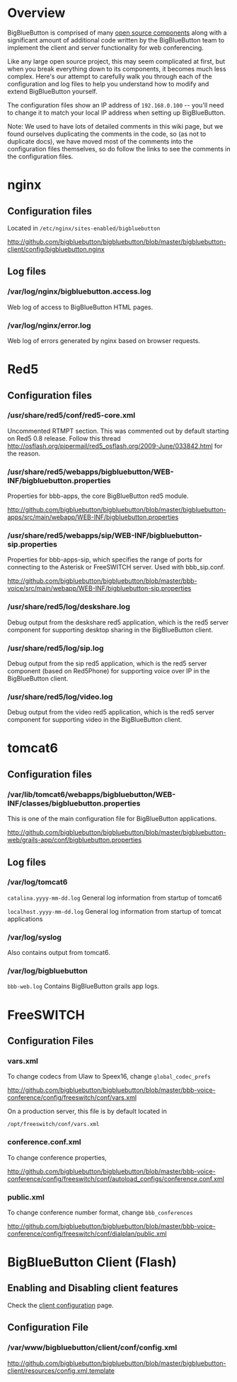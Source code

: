 

# Overview #

BigBlueButton is comprised of many [open source components](http://www.bigbluebutton.org/components) along with a significant amount of additional code written by the BigBlueButton team to implement the client and server functionality for web conferencing.

Like any large open source project, this may seem complicated at first, but when you break everything down to its components, it becomes much less complex.  Here's our attempt to carefully walk you through each of the configuration and log files to help you understand how to modify and extend BigBlueButton yourself.

The configuration files show an IP address of `192.168.0.100` -- you'll need to change it to match your local IP address when setting up BigBlueButton.

Note: We used to have lots of detailed comments in this wiki page, but we found ourselves duplicating the comments in the code, so (as not to duplicate docs), we have moved most of the comments into the configuration files themselves, so do follow the links to see the comments in the configuration files.

# nginx #

## Configuration files ##

Located in `/etc/nginx/sites-enabled/bigbluebutton`

http://github.com/bigbluebutton/bigbluebutton/blob/master/bigbluebutton-client/config/bigbluebutton.nginx

## Log files ##

### /var/log/nginx/bigbluebutton.access.log ###
Web log of access to BigBlueButton HTML pages.

### /var/log/nginx/error.log ###
Web log of errors generated by nginx based on browser requests.


# Red5 #

## Configuration files ##

### /usr/share/red5/conf/red5-core.xml ###
Uncommented RTMPT section. This was commented out by default starting on Red5 0.8 release.
Follow this thread http://osflash.org/pipermail/red5_osflash.org/2009-June/033842.html for the reason.

### /usr/share/red5/webapps/bigbluebutton/WEB-INF/bigbluebutton.properties ###
Properties for bbb-apps, the core BigBlueButton red5 module.

http://github.com/bigbluebutton/bigbluebutton/blob/master/bigbluebutton-apps/src/main/webapp/WEB-INF/bigbluebutton.properties

### /usr/share/red5/webapps/sip/WEB-INF/bigbluebutton-sip.properties ###
Properties for bbb-apps-sip, which specifies the range of ports for connecting to the Asterisk or FreeSWITCH server.  Used with bbb\_sip.conf.

http://github.com/bigbluebutton/bigbluebutton/blob/master/bbb-voice/src/main/webapp/WEB-INF/bigbluebutton-sip.properties

### /usr/share/red5/log/deskshare.log ###
Debug output from the deskshare red5 application, which is the red5 server component  for supporting desktop sharing in the BigBlueButton client.

### /usr/share/red5/log/sip.log ###
Debug output from the sip red5 application, which is the red5 server component (based on Red5Phone) for supporting voice over IP in the BigBlueButton client.

### /usr/share/red5/log/video.log ###
Debug output from the video red5 application, which is the red5 server component for supporting video in the BigBlueButton client.



# tomcat6 #

## Configuration files ##

### /var/lib/tomcat6/webapps/bigbluebutton/WEB-INF/classes/bigbluebutton.properties ###
This is one of the main configuration file for BigBlueButton applications.

http://github.com/bigbluebutton/bigbluebutton/blob/master/bigbluebutton-web/grails-app/conf/bigbluebutton.properties

## Log files ##
### /var/log/tomcat6 ###
`catalina.yyyy-mm-dd.log`
General log information from startup of tomcat6

`localhost.yyyy-mm-dd.log`
General log information from startup of tomcat applications

### /var/log/syslog ###
Also contains output from tomcat6.

### /var/log/bigbluebutton ###
`bbb-web.log`
Contains BigBlueButton grails app logs.


# FreeSWITCH #
## Configuration Files ##

### vars.xml ###
To change codecs from Ulaw to Speex16, change `global_codec_prefs`

http://github.com/bigbluebutton/bigbluebutton/blob/master/bbb-voice-conference/config/freeswitch/conf/vars.xml

On a production server, this file is by default located in
```
/opt/freeswitch/conf/vars.xml
```

### conference.conf.xml ###
To change conference properties,

http://github.com/bigbluebutton/bigbluebutton/blob/master/bbb-voice-conference/config/freeswitch/conf/autoload_configs/conference.conf.xml

### public.xml ###
To change conference number format, change `bbb_conferences`

http://github.com/bigbluebutton/bigbluebutton/blob/master/bbb-voice-conference/config/freeswitch/conf/dialplan/public.xml



# BigBlueButton Client (Flash) #
## Enabling and Disabling client features ##
Check the [client configuration](ClientConfiguration.md) page.
## Configuration File ##
### /var/www/bigbluebutton/client/conf/config.xml ###

http://github.com/bigbluebutton/bigbluebutton/blob/master/bigbluebutton-client/resources/config.xml.template